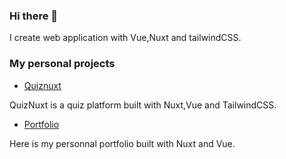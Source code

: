  ### Hi there 👋

I create web application with Vue,Nuxt and tailwindCSS.

### My personal projects

* [Quiznuxt](https://quiznuxt.netlify.app/)

 QuizNuxt is a quiz platform built with Nuxt,Vue and TailwindCSS.

* [Portfolio](https://bilalkolli.netlify.app/)

 Here is my personnal portfolio built with Nuxt and Vue.
 

